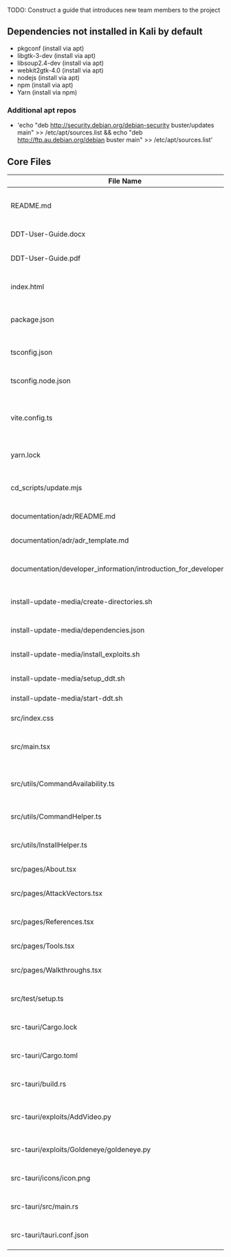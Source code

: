 TODO: Construct a guide that introduces new team members to the project

## Dependencies not installed in Kali by default

  - pkgconf (install via apt)
  - libgtk-3-dev (install via apt)
  - libsoup2.4-dev (install via apt)
  - webkit2gtk-4.0 (install via apt)
  - nodejs (install via apt)
  - npm (install via apt)
  - Yarn (install via npm)

### Additional apt repos
- 'echo "deb http://security.debian.org/debian-security buster/updates main" >> /etc/apt/sources.list && echo "deb http://ftp.au.debian.org/debian buster main" >> /etc/apt/sources.list'

## Core Files
| File Name                                                       | Description                                      | Path                                                       |
|-----------------------------------------------------------------|--------------------------------------------------|------------------------------------------------------------|
| README.md                                                       | Project overview and basic instructions          | ./README.md                                                |
| DDT-User-Guide.docx                                             | User guide for the project                       | ./DDT-User-Guide.docx                                      |
| DDT-User-Guide.pdf                                              | PDF version of the user guide                    | ./DDT-User-Guide.pdf                                       |
| index.html                                                      | Main HTML file for the application               | ./index.html                                               |
| package.json                                                    | Defines project dependencies and scripts          | ./package.json                                             |
| tsconfig.json                                                   | TypeScript configuration file                     | ./tsconfig.json                                            |
| tsconfig.node.json                                              | TypeScript configuration for Node.js              | ./tsconfig.node.json                                       |
| vite.config.ts                                                  | Vite configuration file for building the project | ./vite.config.ts                                           |
| yarn.lock                                                       | Yarn dependency lock file                         | ./yarn.lock                                                |
| cd_scripts/update.mjs                                           | Script for updating project components            | ./cd_scripts/update.mjs                                    |
| documentation/adr/README.md                                     | ADR directory overview                           | ./documentation/adr/README.md                              |
| documentation/adr/adr_template.md                               | Template for ADR documents                       | ./documentation/adr/adr_template.md                        |
| documentation/developer_information/introduction_for_developers.md | Introduction for new developers             | ./documentation/developer_information/introduction_for_developers.md |
| install-update-media/create-directories.sh                     | Script to create necessary directories           | ./install-update-media/create-directories.sh               |
| install-update-media/dependencies.json                          | JSON file for dependencies                       | ./install-update-media/dependencies.json                  |
| install-update-media/install_exploits.sh                       | Script for installing exploits                   | ./install-update-media/install_exploits.sh                |
| install-update-media/setup_ddt.sh                              | Setup script for DDT                              | ./install-update-media/setup_ddt.sh                       |
| install-update-media/start-ddt.sh                              | Script to start DDT                              | ./install-update-media/start-ddt.sh                       |
| src/index.css                                                   | CSS file for main styling                        | ./src/index.css                                            |
| src/main.tsx                                                    | Main TypeScript file for the application         | ./src/main.tsx                                             |
| src/utils/CommandAvailability.ts                                | Utility for checking command availability        | ./src/utils/CommandAvailability.ts                        |
| src/utils/CommandHelper.ts                                      | Utility for command helpers                      | ./src/utils/CommandHelper.ts                              |
| src/utils/InstallHelper.ts                                      | Utility for installation helpers                | ./src/utils/InstallHelper.ts                              |
| src/pages/About.tsx                                             | About page component                             | ./src/pages/About.tsx                                     |
| src/pages/AttackVectors.tsx                                     | Attack vectors page component                    | ./src/pages/AttackVectors.tsx                             |
| src/pages/References.tsx                                        | References page component                        | ./src/pages/References.tsx                                |
| src/pages/Tools.tsx                                             | Tools page component                             | ./src/pages/Tools.tsx                                     |
| src/pages/Walkthroughs.tsx                                      | Walkthroughs page component                      | ./src/pages/Walkthroughs.tsx                              |
| src/test/setup.ts                                               | Test setup file for TypeScript                   | ./src/test/setup.ts                                       |
| src-tauri/Cargo.lock                                            | Cargo lock file for Rust project                 | ./src-tauri/Cargo.lock                                    |
| src-tauri/Cargo.toml                                            | Cargo configuration file for Rust                | ./src-tauri/Cargo.toml                                    |
| src-tauri/build.rs                                              | Build script for Rust project                    | ./src-tauri/build.rs                                      |
| src-tauri/exploits/AddVideo.py                                   | Python exploit script for adding videos          | ./src-tauri/exploits/AddVideo.py                          |
| src-tauri/exploits/Goldeneye/goldeneye.py                        | Python script for Goldeneye exploit              | ./src-tauri/exploits/Goldeneye/goldeneye.py               |
| src-tauri/icons/icon.png                                        | Icon file for the application                    | ./src-tauri/icons/icon.png                                |
| src-tauri/src/main.rs                                           | Main Rust file for Tauri application             | ./src-tauri/src/main.rs                                   |
| src-tauri/tauri.conf.json                                       | Tauri configuration file                         | ./src-tauri/tauri.conf.json                               |
